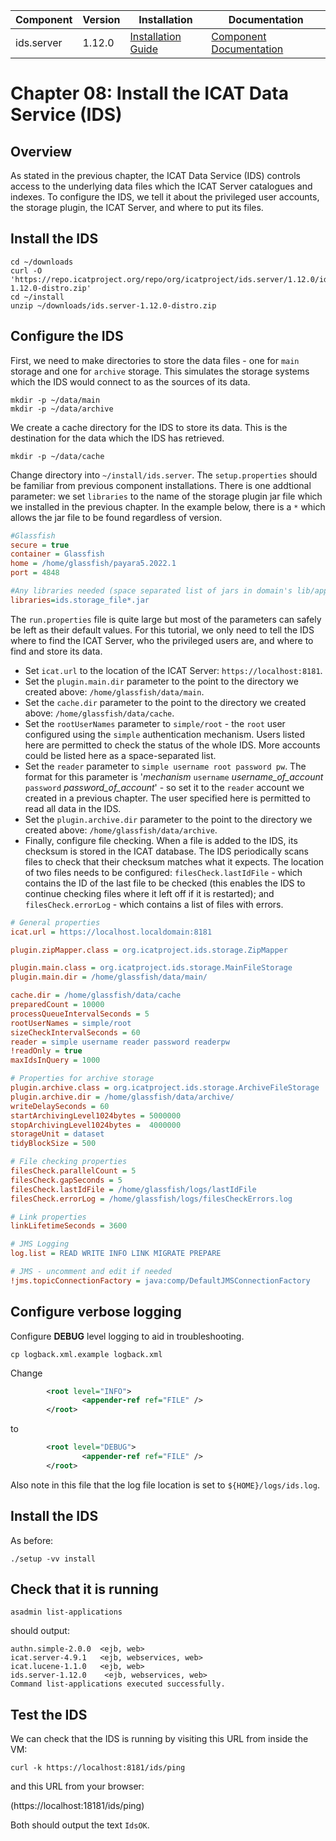 | Component   | Version | Installation                                                                                | Documentation |
| ---------   | ------- | ------------                                                                                | ------------- |
| ids.server  | 1.12.0   | [Installation Guide](https://repo.icatproject.org/site/ids/server/1.12.0/installation.html)  | [Component Documentation](https://icatproject.org/user-documentation/icat-data-service/) |

Chapter 08: Install the ICAT Data Service (IDS)
==============================================

Overview
--------

As stated in the previous chapter, the ICAT Data Service (IDS) controls access to the underlying data files which the ICAT Server catalogues and indexes. To configure the IDS, we tell it about the privileged user accounts, the storage plugin, the ICAT Server, and where to put its files.

Install the IDS
---------------
```Shell
cd ~/downloads
curl -O 'https://repo.icatproject.org/repo/org/icatproject/ids.server/1.12.0/ids.server-1.12.0-distro.zip'
cd ~/install
unzip ~/downloads/ids.server-1.12.0-distro.zip
```

Configure the IDS
-----------------
First, we need to make directories to store the data files - one for `main` storage and one for `archive` storage. This simulates the storage systems which the IDS would connect to as the sources of its data.
```Shell
mkdir -p ~/data/main
mkdir -p ~/data/archive
```

We create a cache directory for the IDS to store its data. This is the destination for the data which the IDS has retrieved.
```Shell
mkdir -p ~/data/cache
```

Change directory into `~/install/ids.server`. The `setup.properties` should be familiar from previous component installations. There is one addtional parameter: we set `libraries` to the name of the storage plugin jar file which we installed in the previous chapter. In the example below, there is a `*` which allows the jar file to be found regardless of version.

```INI
#Glassfish
secure = true
container = Glassfish
home = /home/glassfish/payara5.2022.1
port = 4848

#Any libraries needed (space separated list of jars in domain's lib/applibs
libraries=ids.storage_file*.jar
```

The `run.properties` file is quite large but most of the parameters can safely be left as their default values. For this tutorial, we only need to tell the IDS where to find the ICAT Server, who the privileged users are, and where to find and store its data.
* Set `icat.url` to the location of the ICAT Server: `https://localhost:8181`.
* Set the `plugin.main.dir` parameter to the point to the directory we created above: `/home/glassfish/data/main`.
* Set the `cache.dir` parameter to the point to the directory we created above: `/home/glassfish/data/cache`.
* Set the `rootUserNames` parameter to `simple/root` - the `root` user configured using the `simple` authentication mechanism. Users listed here are permitted to check the status of the whole IDS. More accounts could be listed here as a space-separated list.
* Set the `reader` parameter to `simple username root password pw`. The format for this parameter is '*mechanism* `username` *username_of_account* `password` *password_of_account*' - so set it to the `reader` account we created in a previous chapter. The user specified here is permitted to read all data in the IDS.
* Set the `plugin.archive.dir` parameter to the point to the directory we created above: `/home/glassfish/data/archive`.
* Finally, configure file checking. When a file is added to the IDS, its checksum is stored in the ICAT database. The IDS periodically scans files to check that their checksum matches what it expects. The location of two files needs to be configured: `filesCheck.lastIdFile` - which contains the ID of the last file to be checked (this enables the IDS to continue checking files where it left off if it is restarted); and `filesCheck.errorLog` - which contains a list of files with errors.

```INI
# General properties
icat.url = https://localhost.localdomain:8181

plugin.zipMapper.class = org.icatproject.ids.storage.ZipMapper

plugin.main.class = org.icatproject.ids.storage.MainFileStorage
plugin.main.dir = /home/glassfish/data/main/

cache.dir = /home/glassfish/data/cache
preparedCount = 10000
processQueueIntervalSeconds = 5
rootUserNames = simple/root
sizeCheckIntervalSeconds = 60
reader = simple username reader password readerpw
!readOnly = true
maxIdsInQuery = 1000

# Properties for archive storage
plugin.archive.class = org.icatproject.ids.storage.ArchiveFileStorage
plugin.archive.dir = /home/glassfish/data/archive/
writeDelaySeconds = 60
startArchivingLevel1024bytes = 5000000
stopArchivingLevel1024bytes =  4000000
storageUnit = dataset
tidyBlockSize = 500

# File checking properties
filesCheck.parallelCount = 5
filesCheck.gapSeconds = 5
filesCheck.lastIdFile = /home/glassfish/logs/lastIdFile
filesCheck.errorLog = /home/glassfish/logs/filesCheckErrors.log

# Link properties
linkLifetimeSeconds = 3600

# JMS Logging
log.list = READ WRITE INFO LINK MIGRATE PREPARE

# JMS - uncomment and edit if needed
!jms.topicConnectionFactory = java:comp/DefaultJMSConnectionFactory
```

Configure verbose logging
-------------------------

Configure **DEBUG** level logging to aid in troubleshooting.


```Shell
cp logback.xml.example logback.xml
```

Change

```XML
        <root level="INFO">
                <appender-ref ref="FILE" />
        </root>
```
to
```XML
        <root level="DEBUG">
                <appender-ref ref="FILE" />
        </root>
```

Also note in this file that the log file location is set to `${HOME}/logs/ids.log`.

Install the IDS
---------------
As before:
```Shell
./setup -vv install
```

Check that it is running
------------------------

```Shell
asadmin list-applications
```
should output:
```
authn.simple-2.0.0  <ejb, web>
icat.server-4.9.1   <ejb, webservices, web>
icat.lucene-1.1.0   <ejb, web>
ids.server-1.12.0    <ejb, webservices, web>
Command list-applications executed successfully.
```

Test the IDS
------------

We can check that the IDS is running by visiting this URL from inside the VM:

```Shell
curl -k https://localhost:8181/ids/ping
```
and this URL from your browser:

(https://localhost:18181/ids/ping)

Both should output the text `IdsOK`.

